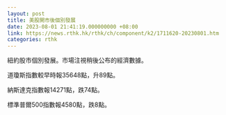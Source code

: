 ```yaml
---
layout: post
title: 美股開市後個別發展
date: 2023-08-01 21:41:19.000000000 +08:00
link: https://news.rthk.hk/rthk/ch/component/k2/1711620-20230801.htm
categories: rthk
---
```


紐約股市個別發展。市場注視稍後公布的經濟數據。

道瓊斯指數較早時報35648點，升89點。

納斯達克指數報14271點，跌74點。

標準普爾500指數報4580點，跌8點。
